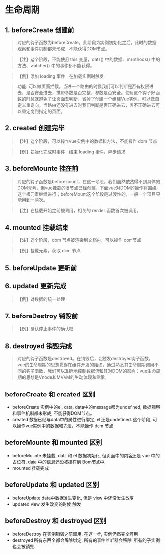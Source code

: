 # 生命周期

## 1. beforeCreate 创建前
> 对应的钩子函数为beforeCreate。此阶段为实例初始化之后，此时的数据观察和事件机制都未形成，不能获得DOM节点。

>【注】这个阶段，不能使用 this 变量，data() 中的数据、menthods() 中的方法、watcher() 中的事件都不能获得。

>【例】添加 loading 事件，在加载实例时触发

> 功能: 可以做页面拦截。当进一个路由的时候我们可以判断是否有权限进去，是否安全进去，携带参数是否完整，参数是否安全。使用这个钩子好函数的时候就避免了让页面去判断，省掉了创建一个组建Vue实例。可以做自定义重定向。当路由还没有进去时我们判断是否正确进去，若不正确进去可以重定向到指定的页面。



## 2. created 创建完毕

> 【注】这个阶段，可以操作vue实例中的数据和方法，不能操作 dom 节点

> 【例】初始化完成时事件，结束 loading 事件，异步请求

 
## 3. beforeMounte 挂在前

> 对应的钩子函数是beforemount，在这一阶段，我们虽然依然得不到具体的DOM元素，但vue挂载的根节点已经创建，下面vue对DOM的操作将围绕这个根元素继续进行；beforeMount这个阶段是过渡性的，一般一个项目只能用到一两次。

> 【注】在挂载开始之前被调用，相关的 render 函数首次被调用。

 
## 4. mounted 挂载结束

> 【注】这个阶段，dom 节点被渲染到文档内，可以操作 dom节点

> 【例】挂载元素，获取 dom 节点

 
## 5. beforeUpdate 更新前


## 6. updated 更新完成

>【例】对数据的统一处理

 
## 7. beforeDestroy 销毁前

>【例】确认停止事件的确认框

## 8. destroyed 销毁完成
> 对应的钩子函数是destroyed。在销毁后，会触发destroyed钩子函数。
> vue的生命周期的思想贯穿在组件开发的始终，通过熟悉其生命周期调用不同的钩子函数，我们可以准确地控制数据流和其对DOM的影响；vue生命周期的思想是Vnode和MVVM的生动体现和继承。

## beforeCreate 和 created 区别
- beforeCreate 实例中的el, data, data中的message都为undefined, 数据观察和事件机制都未形成, 不能获得DOM节点。
- created 数据已经与data中的属性进行绑定, el 还是undefined. 这个阶段, 可以操作vue实例中的数据和方法，不能操作 dom 节点

## beforeMounte 和 mounted 区别
- beforeMounte  未挂载, data 和 el 数据初始化, 但页面中的内容还是 vue 中的占位符, data 中的信息还没被挂在到 Bom节点中.
- mounted 挂载完成

## beforeUpdate 和 updated 区别
- beforeUpdate  data中数据发生变化, 但是 view 中还没发生改变
- updated view 发生改变的时候 触发

## beforeDestroy 和 destroyed 区别
- beforeDestroy 在实例销毁之前调用, 在这一步, 实例仍然完全可用
- destroyed 所有东西全都会解除绑定, 所有的事件监听器会移除, 所有的子实例也会被销毁.
